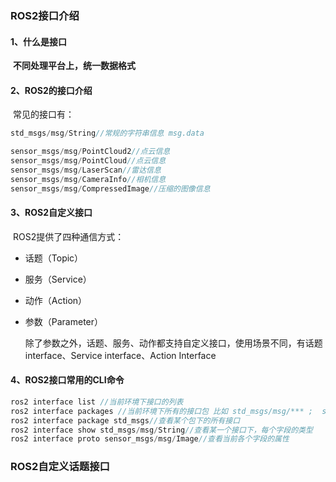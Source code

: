 ### ROS2接口介绍

#### 1、什么是接口

​	**不同处理平台上，统一数据格式**

#### 2、ROS2的接口介绍

​	常见的接口有：

```c++
std_msgs/msg/String//常规的字符串信息 msg.data

sensor_msgs/msg/PointCloud2//点云信息
sensor_msgs/msg/PointCloud//点云信息
sensor_msgs/msg/LaserScan//雷达信息
sensor_msgs/msg/CameraInfo//相机信息
sensor_msgs/msg/CompressedImage//压缩的图像信息
```



#### 3、ROS2自定义接口

​	ROS2提供了四种通信方式：

- 话题（Topic）

- 服务（Service）

- 动作（Action）

- 参数（Parameter）

  除了参数之外，话题、服务、动作都支持自定义接口，使用场景不同，有话题interface、Service interface、Action Interface

  

#### 4、ROS2接口常用的CLI命令



```c++
ros2 interface list //当前环境下接口的列表
ros2 interface packages //当前环境下所有的接口包 比如 std_msgs/msg/*** ;  sensor_msgs/msg
ros2 interface package std_msgs//查看某个包下的所有接口
ros2 interface show std_msgs/msg/String//查看某一个接口下，每个字段的类型
ros2 interface proto sensor_msgs/msg/Image//查看当前各个字段的属性
```





### ROS2自定义话题接口

